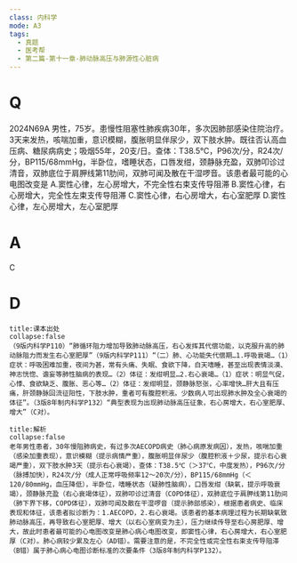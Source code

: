 ```yaml
---
class: 内科学
mode: A3
tags:
  - 真题
  - 医考帮
  - 第二篇-第十一章-肺动脉高压与肺源性心脏病
---
```


# Q
2024N69A 男性，75岁。患慢性阻塞性肺疾病30年，多次因肺部感染住院治疗。3天来发热，咳喘加重，意识模糊，腹胀明显伴尿少，双下肢水肿。既往否认高血压病、糖尿病病史；吸烟55年，20支/日。查体：T38.5℃，P96次/分，R24次/分，BP115/68mmHg，半卧位，嗜睡状态，口唇发绀，颈静脉充盈，双肺叩诊过清音，双肺底位于肩胛线第11肋间，双肺可闻及散在干湿啰音。该患者最可能的心电图改变是
A.窦性心律，左心房增大，不完全性右束支传导阻滞
B.窦性心律，右心房增大，完全性左束支传导阻滞
C.窦性心律，右心房增大，右心室肥厚
D.窦性心律，左心房增大，左心室肥厚

# A
C
# D
```ad-note
title:课本出处
collapse:false
（9版内科学P110）“肺循环阻力增加导致肺动脉高压，右心发挥其代偿功能，以克服升高的肺动脉阻力而发生右心室肥厚”（9版内科学P111）“（二）肺、心功能失代偿期…1.呼吸衰竭…（1）症状：呼吸困难加重，夜间为甚，常有头痛、失眠、食欲下降，白天嗜睡，甚至出现表情淡漠、神志恍惚、谵妄等肺性脑病的表现…（2）体征：发绀明显…2.右心衰竭…（1）症状：明显气促，心悸、食欲缺乏、腹胀、恶心等…（2）体征：发绀明显，颈静脉怒张，心率增快…肝大且有压痛，肝颈静脉回流征阳性，下肢水肿，重者可有腹腔积液。少数病人可出现肺水肿及全心衰竭的体征”。（3版8年制内科学P132）“典型表现为出现肺动脉高压征象，右心房增大，右心室肥厚、增大”（C对）。
```

```ad-summary
title:解析
collapse:false
老年男性患者，30年慢阻肺病史，有过多次AECOPD病史（肺心病原发病因），发热，咳喘加重（感染加重表现），意识模糊（提示病情严重），腹胀明显伴尿少（腹腔积液＋少尿，提示右心衰竭严重），双下肢水肿3天（提示右心衰竭），查体：T38.5℃（＞37℃，中度发热），P96次/分（脉搏加快），R24次/分（成人正常呼吸频率12～20次/分），BP115/68mmHg（＜120/80mmHg，血压降低），半卧位，嗜睡状态（疑肺性脑病），口唇发绀（缺氧，提示呼吸衰竭），颈静脉充盈（右心衰竭体征），双肺叩诊过清音（COPD体征），双肺底位于肩胛线第11肋间（肺下界下移，COPD体征），双肺可闻及散在干湿啰音（提示肺部感染），根据患者病史、临床表现和体征，该患者拟诊断为：1.AECOPD，2.右心衰竭。该患者的基本病理过程为长期缺氧致肺动脉高压，再导致右心室肥厚、增大（以右心室病变为主），压力继续传导至右心房肥厚、增大，故此时患者最可能的心电图改变是肺心病心电图改变，即窦性心律，右心房增大，右心室肥厚（C对）。肺心病较少累及左心（AD错）。需要注意的是，不完全性或完全性右束支传导阻滞（B错）属于肺心病心电图诊断标准的次要条件（3版8年制内科学P132）。
```

